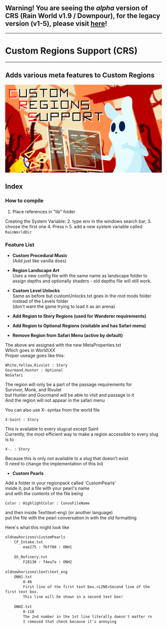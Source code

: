 
## Warning! You are seeing the *alpha* version of CRS (Rain World v1.9 / Downpour), for the legacy version (v1-5), please visit [here](https://github.com/Garrakx/Custom-Regions)!
***
# Custom Regions Support (CRS)
***
## Adds various meta features to Custom Regions
![Custom Regions!](./assets/thumbnail.png)

## <a name="index"></a>Index

### <a name="HOW TO COMPILE"></a>How to compile
1. Place references in "lib" folder

Creating the System Variable:
2. type env in the windows search bar, 
3. choose the first one
4. Press n
5. add a new system variable called `RainWorldDir`

### <a name="FEATURES"></a>Feature List

* **Custom Procedural Music**  
(Add just like vanilla does)


* **Region Landscape Art**  
Uses a new config file with the same name as landscape folder 
to assign depths and optionally shaders - old depths file will still work.


* **Custom Level Unlocks**  
Same as before but customUnlocks.txt goes in the root mods folder instead of the Levels folder  
(don't want the game trying to load it as an arena)  

* **Add Region to Story Regions (used for Wanderer requirements)**  
* **Add Region to Optional Regions (visitable and has Safari menu)**  
* **Remove Region from Safari Menu (active by default)**  

The above are assigned with the new MetaProperties.txt  
Which goes in World\XX  
Proper useage goes like this:  

    White,Yellow,Rivulet : Story  
    Gourmand,Hunter : Optional  
    NoSafari  

The region will only be a part of the passage requirements for  
Survivor, Monk, and Rivulet  
but Hunter and Gourmand will be able to visit and passage to it  
And the region will not appear in the safari menu  

You can also use X- syntax from the world file  

    X-Saint : Story  

This is available to every slugcat except Saint  
Currently, the most efficient way to 
make a region accessible to every slug is to  

    X-. : Story  

Because this is only not available to a slug that doesn't exist  
(I need to change the implementation of this lol)  

* **Custom Pearls**  

Add a folder in your regionpack called 'CustomPearls'  
inside it, put a file with your pearl's name  
and with the contents of the file being  

    Color : HighlightColor : ConvoFileName  

and then inside Text\text-eng\ (or another language)  
put the file with the pearl conversation in with the old formatting  

Here's what this might look like  

    oldnewhorizons\CustomPearls
        CF_Intake.txt
            eae275 : fbff00 : ONH1
            
        OS_Refinery.txt
            F28130 : f4ea7a : ONH2
            
    oldnewhorizons\text\text_eng
        ONH1.txt
            0-46
            First line of the first text box.<LINE>Second line of the first text box.
            This line will be shown in a second text box!
            
        ONH2.txt
            0-118
            The 2nd number in the 1st line literally doesn't matter rn
            I removed that check because it's annoying
	